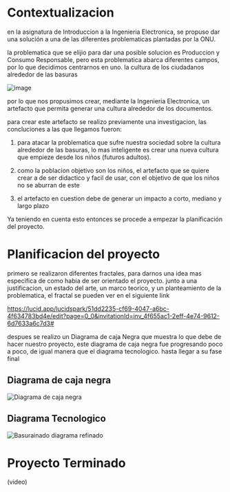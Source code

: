 # Contextualizacion
en la asignatura de Introduccion a la Ingenieria Electronica, se propuso dar una solución a una de las diferentes problematicas plantadas por la ONU.

la problematica que se elijio para dar una posible solucion es Produccion y Consumo Responsable, pero esta problematica abarca diferentes campos, por lo que decidimos centrarnos en uno. la cultura de los ciudadanos alrededor de las basuras

![image](https://github.com/LeoInDaHause/Basurainador/assets/145580263/5cfd673a-3a2c-4f08-981b-ec3faa71ab86)


por lo que nos propusimos crear, mediante la Ingenieria Electronica, un artefacto que permita generar una cultura alrededor de los documentos. 

para crear este artefacto se realizo previamente una investigacion, las concluciones a las que llegamos fueron: 

1. para atacar la problematica que sufre nuestra sociedad sobre la cultura alrededor de las basuras, lo mas inteligente es crear una nueva cultura que empieze desde los niños (futuros adultos).

2. como la poblacion objetivo son los niños, el artefacto que se quiere crear a de ser didactico y facil de usar, con el objetivo de que los niños no se aburran de este

3. el artefacto en cuestion debe de generar un impacto a corto, mediano y largo plazo


Ya teniendo en cuenta esto entonces se procede a empezar la planificación del proyecto.

# Planificacion del proyecto

primero se realizaron diferentes fractales, para darnos una idea mas especifica de como habia de ser orientado el proyecto. junto a una justificacion, un estado del arte, un marco teorico, y un planteamiento de la problematica, el fractal se pueden ver en el siguiente link

https://lucid.app/lucidspark/51dd2235-cf69-4047-a6bc-4f634783bd4e/edit?page=0_0&invitationId=inv_4f655ac1-2eff-4e74-9612-6d7633a6c7d3#


despues se realizo un Diagrama de caja Negra que muestra lo que debe de hacer nuestro proyecto, este diagrama de caja negra fue progresando poco a poco, de igual manera que el diagrama tecnologico. hasta llegar a su fase final


## Diagrama de caja negra
![Diagrama de caja negra](https://github.com/LeoInDaHause/Basurainador/assets/145580263/3c245d27-6e79-4683-90cf-94d41efbf275)

## Diagrama Tecnologico
![Basurainado diagrama refinado](https://github.com/LeoInDaHause/Basurainador/assets/145580263/3ad1ac15-a445-4519-980e-23fce6925c70)

# Proyecto Terminado

(video)






